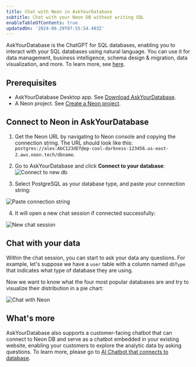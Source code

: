 ```yaml
---
title: Chat with Neon in AskYourDatabase
subtitle: Chat with your Neon DB without writing SQL
enableTableOfContents: true
updatedOn: '2024-06-29T07:55:54.403Z'
---
```


AskYourDatabase is the ChatGPT for SQL databases, enabling you to interact with your SQL databases using natural language. You can use it for data management, business intelligence, schema design & migration, data visualization, and more. To learn more, see [here](https://www.askyourdatabase.com/).

## Prerequisites

- AskYourDatabase Desktop app. See [Download AskYourDatabase](https://www.askyourdatabase.com/download).
- A Neon project. See [Create a Neon project](/docs/manage/projects#create-a-project).

## Connect to Neon in AskYourDatabase

1. Get the Neon URL by navigating to Neon console and copying the connection string. The URL should look like this: `postgres://alex:AbC123dEf@ep-cool-darkness-123456.us-east-2.aws.neon.tech/dbname`.

2. Go to AskYourDatabase and click **Connect to your database**: ![Connect to new db](/docs/guides/askyourdatabase_connect_neon_1.png)

3. Select PostgreSQL as your database type, and paste your connection string:

![Paste connection string](/docs/guides/askyourdatabase_connect_neon_2.png)

4. It will open a new chat session if connected successfully:

![New chat session](/docs/guides/askyourdatabase_connect_neon_3.png)

## Chat with your data

Within the chat session, you can start to ask your data any questions. For example, let's suppose we have a `user` table with a column named `dbType` that indicates what type of database they are using.

Now we want to know what the four most popular databases are and try to visualize their distribution in a pie chart:

![Chat with Neon](/docs/guides/askyourdatabase_ask_neon.png)

## What's more

AskYourDatabase also supports a customer-facing chatbot that can connect to Neon DB and serve as a chatbot embedded in your existing website, enabling your customers to explore the analytic data by asking questions. To learn more, please go to [AI Chatbot that connects to database](/docs/connect/connect-ai).
